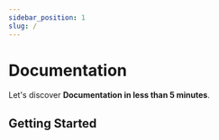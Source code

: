 ```yaml
---
sidebar_position: 1
slug: /
---
```


# Documentation

Let's discover **Documentation in less than 5 minutes**.

## Getting Started

